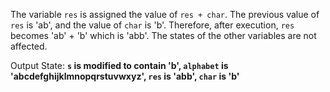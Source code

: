 The variable `res` is assigned the value of `res + char`. The previous value of `res` is 'ab', and the value of `char` is 'b'. Therefore, after execution, `res` becomes 'ab' + 'b' which is 'abb'. The states of the other variables are not affected. 

Output State: **`s` is modified to contain 'b', `alphabet` is 'abcdefghijklmnopqrstuvwxyz', `res` is 'abb', `char` is 'b'**